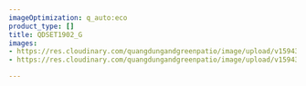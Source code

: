 ```yaml
---
imageOptimization: q_auto:eco
product_type: []
title: QDSET1902_G
images:
- https://res.cloudinary.com/quangdungandgreenpatio/image/upload/v1594346855/posts/DSC_5746_cckvci.jpg
- https://res.cloudinary.com/quangdungandgreenpatio/image/upload/v1594346855/posts/DSC_5743_hydmvi.jpg

---
```

